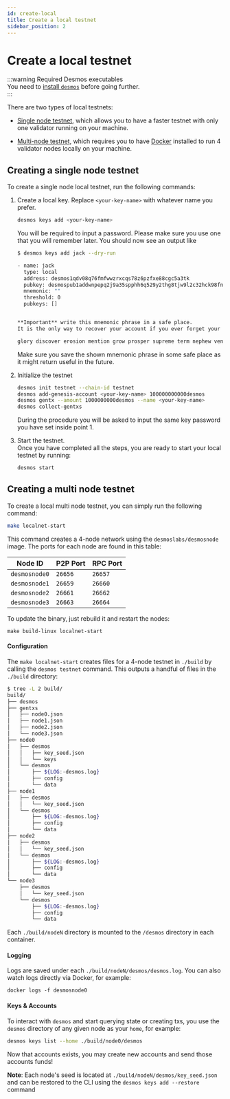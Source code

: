 ```yaml
---
id: create-local
title: Create a local testnet
sidebar_position: 2
---
```


# Create a local testnet
:::warning Required Desmos executables  
You need to [install `desmos`](../install.md) before going further.  
:::

There are two types of local testnets:

- [Single node testnet](#creating-a-single-node-testnet), which allows you to have a faster testnet with only one validator running on your machine. 

- [Multi-node testnet](#creating-a-multi-node-testnet), which requires you to have [Docker](https://docker.io) installed to run 4 validator nodes locally on your machine. 

## Creating a single node testnet
To create a single node local testnet, run the following commands:

1. Create a local key. Replace `<your-key-name>` with whatever name you prefer.
   ```bash 
   desmos keys add <your-key-name>
   ```

   You will be required to input a password. Please make sure you use one that you will remember later. You should now
   see an output like

   ```bash
   $ desmos keys add jack --dry-run
   
   - name: jack
     type: local
     address: desmos1qdv08q76fmfwwzrxcqs78z6pzfxe88cgc5a3tk
     pubkey: desmospub1addwnpepq2j9a35spphh6q529y2thg8tjw9l2c32hck98fnmu99sxpw9a9aegugm6xs
     mnemonic: ""
     threshold: 0
     pubkeys: []
   
   
   **Important** write this mnemonic phrase in a safe place.
   It is the only way to recover your account if you ever forget your password.
   
   glory discover erosion mention grow prosper supreme term nephew venue pear eternal budget rely outdoor lobster strong sign space make soccer medal tuition patrol
   ```
   
   Make sure you save the shown mnemonic phrase in some safe place as it might return useful in the future. 
   
2. Initialize the testnet
   ```bash
   desmos init testnet --chain-id testnet
   desmos add-genesis-account <your-key-name> 100000000000desmos
   desmos gentx --amount 1000000000desmos --name <your-key-name>
   desmos collect-gentxs
   ``` 
   
   During the procedure you will be asked to input the same key password you have set inside point 1. 
   
3. Start the testnet.  
   Once you have completed all the steps, you are ready to start your local testnet by running: 
   ```bash
   desmos start
   ```



## Creating a multi node testnet 
To create a local multi node testnet, you can simply run the following command: 

```bash
make localnet-start
```

This command creates a 4-node network using the `desmoslabs/desmosnode` image. The ports for each node are found in this
table:

| Node ID | P2P Port | RPC Port |
| --------|-------|------|
| `desmosnode0` | `26656` | `26657` |
| `desmosnode1` | `26659` | `26660` |
| `desmosnode2` | `26661` | `26662` |
| `desmosnode3` | `26663` | `26664` |

To update the binary, just rebuild it and restart the nodes:

```
make build-linux localnet-start
```

#### Configuration

The `make localnet-start` creates files for a 4-node testnet in `./build` by calling the `desmos testnet` command. This
outputs a handful of files in the
`./build` directory:

```bash
$ tree -L 2 build/
build/
├── desmos
├── gentxs
│   ├── node0.json
│   ├── node1.json
│   ├── node2.json
│   └── node3.json
├── node0
│   ├── desmos
│   │   ├── key_seed.json
│   │   └── keys
│   └── desmos
│       ├── ${LOG:-desmos.log}
│       ├── config
│       └── data
├── node1
│   ├── desmos
│   │   └── key_seed.json
│   └── desmos
│       ├── ${LOG:-desmos.log}
│       ├── config
│       └── data
├── node2
│   ├── desmos
│   │   └── key_seed.json
│   └── desmos
│       ├── ${LOG:-desmos.log}
│       ├── config
│       └── data
└── node3
    ├── desmos
    │   └── key_seed.json
    └── desmos
        ├── ${LOG:-desmos.log}
        ├── config
        └── data
```

Each `./build/nodeN` directory is mounted to the `/desmos` directory in each container.

#### Logging

Logs are saved under each `./build/nodeN/desmos/desmos.log`. You can also watch logs directly via Docker, for example:

```
docker logs -f desmosnode0
```

#### Keys & Accounts

To interact with `desmos` and start querying state or creating txs, you use the
`desmos` directory of any given node as your `home`, for example:

```bash
desmos keys list --home ./build/node0/desmos
```

Now that accounts exists, you may create new accounts and send those accounts funds!

**Note**: Each node's seed is located at `./build/nodeN/desmos/key_seed.json` and can be restored to the CLI using
the `desmos keys add --restore` command
